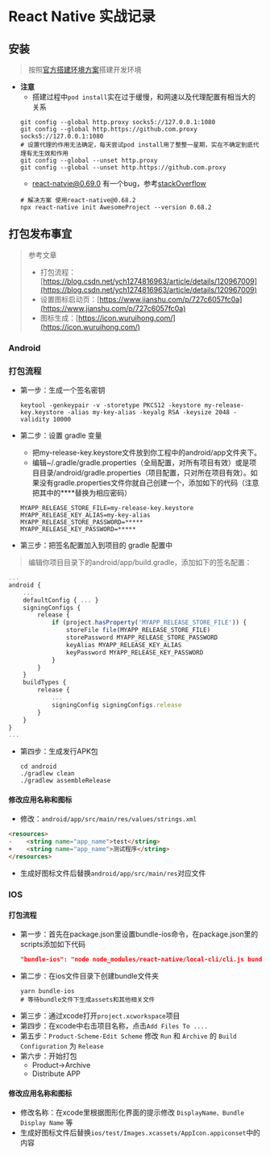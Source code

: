 # React Native 实战记录

## 安装
> 按照[官方搭建环境方案](https://reactnative.cn/docs/environment-setup)搭建开发环境
- **注意**
  - 搭建过程中`pod install`实在过于缓慢，和网速以及代理配置有相当大的关系
  ```shell
  git config --global http.proxy socks5://127.0.0.1:1080
  git config --global http.https://github.com.proxy socks5://127.0.0.1:1080
  # 设置代理的作用无法确定，每天尝试pod install用了整整一星期，实在不确定到底代理有无生效和作用
  git config --global --unset http.proxy
  git config --global --unset http.https://github.com.proxy
  ```
  - react-natvie@0.69.0 有一个bug，参考[stackOverflow](https://stackoverflow.com/questions/72768245/typeerror-cli-init-is-not-a-function-for-react-native)
  ```shell
  # 解决方案 使用react-native@0.68.2
  npx react-native init AwesomeProject --version 0.68.2
  ```

## 打包发布事宜
> 参考文章
> - 打包流程：[https://blog.csdn.net/ych1274816963/article/details/120967009](https://blog.csdn.net/ych1274816963/article/details/120967009)
> - 设置图标启动页：[https://www.jianshu.com/p/727c6057fc0a](https://www.jianshu.com/p/727c6057fc0a)
> - 图标生成：[https://icon.wuruihong.com/](https://icon.wuruihong.com/)

### Android

### 打包流程
- 第一步：生成一个签名密钥
  ```shell 
  keytool -genkeypair -v -storetype PKCS12 -keystore my-release-key.keystore -alias my-key-alias -keyalg RSA -keysize 2048 -validity 10000
  ```
- 第二步：设置 gradle 变量
  - 把my-release-key.keystore文件放到你工程中的android/app文件夹下。
  - 编辑~/.gradle/gradle.properties（全局配置，对所有项目有效）或是项目目录/android/gradle.properties（项目配置，只对所在项目有效）。如果没有gradle.properties文件你就自己创建一个，添加如下的代码（注意把其中的****替换为相应密码）
  ```shell
  MYAPP_RELEASE_STORE_FILE=my-release-key.keystore
  MYAPP_RELEASE_KEY_ALIAS=my-key-alias
  MYAPP_RELEASE_STORE_PASSWORD=*****
  MYAPP_RELEASE_KEY_PASSWORD=*****
  ```

- 第三步：把签名配置加入到项目的 gradle 配置中
> 编辑你项目目录下的android/app/build.gradle，添加如下的签名配置：

  ```javascript
  ...
  android {
      ...
      defaultConfig { ... }
      signingConfigs {
          release {
              if (project.hasProperty('MYAPP_RELEASE_STORE_FILE')) {
                  storeFile file(MYAPP_RELEASE_STORE_FILE)
                  storePassword MYAPP_RELEASE_STORE_PASSWORD
                  keyAlias MYAPP_RELEASE_KEY_ALIAS
                  keyPassword MYAPP_RELEASE_KEY_PASSWORD
              }
          }
      }
      buildTypes {
          release {
              ...
              signingConfig signingConfigs.release
          }
      }
  }
  ...
  ```
- 第四步：生成发行APK包
  ```shell
  cd android
  ./gradlew clean
  ./gradlew assembleRelease
  ```
#### 修改应用名称和图标
-  修改：`android/app/src/main/res/values/strings.xml`
  ``` html
  <resources>
  -    <string name="app_name">test</string>
  +    <string name="app_name">测试程序</string>   
  </resources>
  ```
- 生成好图标文件后替换`android/app/src/main/res`对应文件

### IOS

#### 打包流程
- 第一步：首先在package.json里设置bundle-ios命令，在package.json里的scripts添加如下代码
  ```json
  "bundle-ios": "node node_modules/react-native/local-cli/cli.js bundle --entry-file index.js --platform ios --dev false --bundle-output ./ios/bundle/index.jsbundle --assets-dest ./ios/bundle"
  ```
- 第二步：在ios文件目录下创建bundle文件夹
  ```shell
  yarn bundle-ios
  # 等待bundle文件下生成assets和其他相关文件
  ```
- 第三步：通过xcode打开`project.xcworkspace`项目
- 第四步：在xcode中右击项目名称，点击`Add Files To ....`
- 第五步：`Product-Scheme-Edit Scheme` 修改 `Run` 和 `Archive` 的 `Build Configuration` 为 `Release`
- 第六步：开始打包
  - Product->Archive
  - Distribute APP

#### 修改应用名称和图标
- 修改名称：在xcode里根据图形化界面的提示修改 `DisplayName、Bundle Display Name` 等
- 生成好图标文件后替换`ios/test/Images.xcassets/AppIcon.appiconset`中的内容